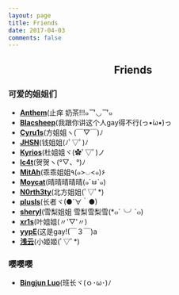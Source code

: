 ```yaml
---
layout: page
title: Friends
date: 2017-04-03
comments: false
---
```

## <center>Friends</center>

### 可爱的姐姐们
* [**Anthem**](http://anthem.fun/)(止痒 奶茶!!!๑乛◡乛๑ 
* [**Blacsheep**](https://blog.blacsheep.cn/)(我跟你讲这个人gay得不行(っ•̀ω•́)っ
* [**Cyru1s**](http://blog.cyru1s.com/)(方姐姐ヽ(￣▽￣)ﾉ
* [**JHSN**](https://blog.chrstm.com/)(钱姐姐(ﾉﾟ▽ﾟ)ﾉ
* [**Kyrios**](https://blog.kyrios.cn/)(杜姐姐ヾ(✿ﾟ▽ﾟ)ノ
* [**lc4t**](https://blog.lc4t.me/)(贺贺ヽ(°▽、°)ﾉ
* [**MitAh**](http://mitah.cn/)(乖乖姐姐٩(๑>◡<๑)۶ 
* [**Moycat**](https://moy.cat/)(晴晴晴晴晴(๑´ㅂ`๑) 
* [**N0rth3ty**](http://www.northity.com/)(北方姐姐(ﾟ▽ﾟ*) 
* [**plusls**](http://blog.plusls.cn/)(长者ヾ(●´∀｀●) 
* [**sheryl**](http://sheryl.space/)(雪梨姐姐 雪梨雪梨雪(*๓´╰╯`๓)
* [**xr1s**](https://xr1s.me/)(叶姐姐(〃'▽'〃)
* [**yypE**](http://47.94.173.236/blog/)(这是gay!(￣３￣)a 
* [**浅云**](http://blog.shallowcloud.com/)(小姬姬(ﾟ▽ﾟ*) 

### 嘤嘤嘤
* [**Bingjun Luo**](https://blog.lbjthu.tech/)(班长ヾ(ｏ･ω･)ﾉ

